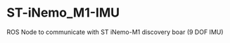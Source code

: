 ST-iNemo_M1-IMU
===============

ROS Node to communicate with ST iNemo-M1 discovery boar (9 DOF IMU)
